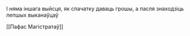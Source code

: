 

І няма іншага выйсця, як спачатку даваць грошы, а пасля знаходзіць лепшых выканаўцаў

[[Пафас Магістратаў]]
